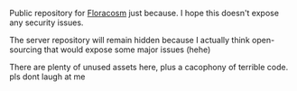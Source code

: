 Public repository for [Floracosm](floracosm.org) just because.
I hope this doesn't expose any security issues.

The server repository will remain hidden because I actually think open-sourcing that would expose some major issues (hehe)

There are plenty of unused assets here, plus a cacophony of terrible code. pls dont laugh at me
